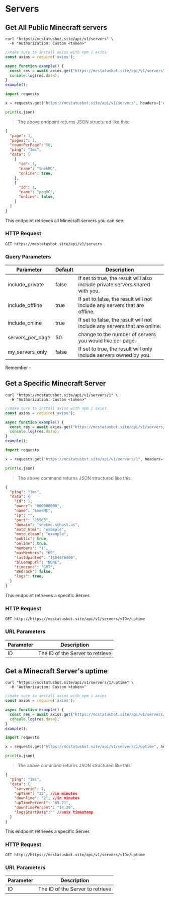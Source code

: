 # Servers

## Get All Public Minecraft servers

```shell
curl "https://mcstatusbot.site/api/v1/servers" \
  -H "Authorization: Custom <token>"
```

```javascript
//make sure to install axios with npm i axios
const axios = require('axios');

async function example() {
  const res = await axios.get("https://mcstatusbot.site/api/v1/servers", { headers: { "Authorization" : "Custom <token>" } });
  console.log(res.data);
}
example();
```

```python
import requests

x = requests.get("https://mcstatusbot.site/api/v1/servers", headers={'Authorization': 'Custom <token>'})

print(x.json)
```

> The above endpoint returns JSON structured like this:

```json
{
  "page": 1,
  "pages:": 1,
  "countPerPage": 50,
  "ping": "3ms",
  "data": [
    {
      "id": 1,
      "name": "SnekMC",
      "online": true,
    },
    {
      "id": 1,
      "name": "pogMC",
      "online": false,
    }
  ]
}
```

This endpoint retrieves all Minecraft servers you can see.

### HTTP Request

`GET https://mcstatusbot.site/api/v1/servers`

### Query Parameters

Parameter | Default | Description
--------- | ------- | -----------
include_private | false | If set to true, the result will also include private servers shared with you.
include_offline | true | If set to false, the result will not include any servers that are offline.
include_online | true | If set to false, the result will not include any servers that are online.
servers_per_page | 50 | change to the number of servers you would like per page.
my_servers_only | false | If set to true, the result will only include servers owned by you.

<aside class="success">
Remember - 
</aside>

## Get a Specific Minecraft Server

```shell
curl "https://mcstatusbot.site/api/v1/servers/1" \
  -H "Authorization: Custom <token>"
```

```javascript
//make sure to install axios with npm i axios
const axios = require('axios');

async function example() {
  const res = await axios.get("https://mcstatusbot.site/api/v1/servers/1", { headers: { "Authorization" : "Custom <token>" } });
  console.log(res.data);
}
example();
```

```python
import requests

x = requests.get("https://mcstatusbot.site/api/v1/servers/1", headers={'Authorization': 'Custom <token>'})

print(x.json)
```

> The above command returns JSON structured like this:

```json
{
  "ping": "1ms",
  "data": {
    "id": 1,
    "owner": "000000000",
    "name": "SnekMC",
    "ip": "",
    "port": "25565",
    "domain": "snekmc.schost.us",
    "motd_html": "example",
    "motd_clean": "example",
    "public": true,
    "online": true,
    "members": "1",
    "maxMembers": "69",
    "lastUpadted": "1104476400",
    "bluemapurl": "NONE",
    "timezone": "GMT",
    "Bedrock": false,
    "logs": true,
  }
}
```

This endpoint retrieves a specific Server.


### HTTP Request

`GET http://https://mcstatusbot.site/api/v1/servers/<ID>/uptime`

### URL Parameters

Parameter | Description
--------- | -----------
ID | The ID of the Server to retrieve

## Get a Minecraft Server's uptime

```shell
curl "https://mcstatusbot.site/api/v1/servers/1/uptime" \
  -H "Authorization: Custom <token>"
```

```javascript
//make sure to install axios with npm i axios
const axios = require('axios');

async function example() {
  const res = await axios.get("https://mcstatusbot.site/api/v1/servers/1/uptime", { headers: { "Authorization" : "Custom <token>" } });
  console.log(res.data);
}
example();
```

```python
import requests

x = requests.get("https://mcstatusbot.site/api/v1/servers/1/uptime", headers={'Authorization': 'Custom <token>'})

print(x.json)
```

> The above command returns JSON structured like this:

```json
{
  "ping": "1ms",
  "data": {
    "serverid": 1,
    "upTime": "12", //in minutes 
    "downTime": "2", //in minutes 
    "upTimePercent": "85.71",
    "downTimePercent": "14.29",
    "logsStartDate":"" //unix timestamp
  }
}
```

This endpoint retrieves a specific Server.


### HTTP Request

`GET http://https://mcstatusbot.site/api/v1/servers/<ID>/uptime`

### URL Parameters

Parameter | Description
--------- | -----------
ID | The ID of the Server to retrieve

